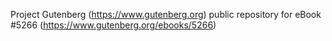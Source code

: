 Project Gutenberg (https://www.gutenberg.org) public repository for
eBook #5266 (https://www.gutenberg.org/ebooks/5266)
